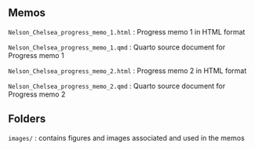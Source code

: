 ## Memos

`Nelson_Chelsea_progress_memo_1.html` : Progress memo 1 in HTML format

`Nelson_Chelsea_progress_memo_1.qmd` : Quarto source document for Progress memo 1

`Nelson_Chelsea_progress_memo_2.html` : Progress memo 2 in HTML format

`Nelson_Chelsea_progress_memo_2.qmd` : Quarto source document for Progress memo 2

## Folders

`images/` : contains figures and images associated and used in the memos



